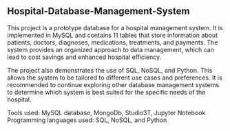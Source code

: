 ## Hospital-Database-Management-System

This project is a prototype database for a hospital management system. It is implemented in MySQL and contains 11 tables that store information about patients, doctors, diagnoses, medications, treatments, and payments. The system provides an organized approach to data management, which can lead to cost savings and enhanced hospital efficiency.

The project also demonstrates the use of SQL, NoSQL, and Python. This allows the system to be tailored to different use cases and preferences. It is recommended to continue exploring other database management systems to determine which system is best suited for the specific needs of the hospital.

Tools used: MySQL database, MongoDb, Studio3T, Jupyter Notebook  
Programming languages used: SQL, NoSQL, and Python 
